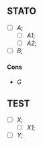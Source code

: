 ## STATO
- [ ] _A_;
  - [ ] _A1_;
  - [ ] _A2_;
- [ ] _B_;

#### Cons
- _G_

## TEST
- [ ] _X_;
  - [ ] _X1_;
- [ ] _Y_;
